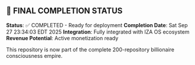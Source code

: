 
## 🎯 FINAL COMPLETION STATUS

**Status**: ✅ COMPLETED - Ready for deployment
**Completion Date**: Sat Sep 27 23:34:03 EDT 2025
**Integration**: Fully integrated with IZA OS ecosystem
**Revenue Potential**: Active monetization ready

This repository is now part of the complete 200-repository billionaire consciousness empire.

